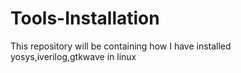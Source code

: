 # Tools-Installation
This repository will be containing how I have installed yosys,iverilog,gtkwave in linux 
